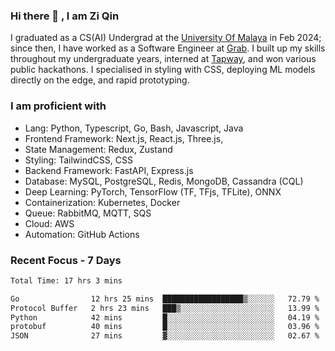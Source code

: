 <!-- <img height="180rem" width="100%" src="https://github.com/ziqinyeow/ziqinyeow/blob/main/header.png?raw=true" /> -->

### Hi there 👋 , I am Zi Qin
<!-- ![visitors](https://visitor-badge.glitch.me/badge?page_id=page.id) -->

I graduated as a CS(AI) Undergrad at the [University Of Malaya](https://www.um.edu.my/) in Feb 2024; since then, I have worked as a Software Engineer at [Grab](https://www.grab.com/my/). I built up my skills throughout my undergraduate years, interned at [Tapway](https://gotapway.com/), and won various public hackathons. I specialised in styling with CSS, deploying ML models directly on the edge, and rapid prototyping.

### I am proficient with

- Lang: Python, Typescript, Go, Bash, Javascript, Java
- Frontend Framework: Next.js, React.js, Three.js,
- State Management: Redux, Zustand
- Styling: TailwindCSS, CSS
- Backend Framework: FastAPI, Express.js
- Database: MySQL, PostgreSQL, Redis, MongoDB, Cassandra (CQL)
- Deep Learning: PyTorch, TensorFlow (TF, TFjs, TFLite), ONNX
- Containerization: Kubernetes, Docker
- Queue: RabbitMQ, MQTT, SQS
- Cloud: AWS
- Automation: GitHub Actions

### Recent Focus - 7 Days
<!--START_SECTION:waka-->

```txt
Total Time: 17 hrs 3 mins

Go                12 hrs 25 mins  ██████████████████▒░░░░░░   72.79 %
Protocol Buffer   2 hrs 23 mins   ███▒░░░░░░░░░░░░░░░░░░░░░   13.99 %
Python            42 mins         █░░░░░░░░░░░░░░░░░░░░░░░░   04.19 %
protobuf          40 mins         █░░░░░░░░░░░░░░░░░░░░░░░░   03.96 %
JSON              27 mins         ▓░░░░░░░░░░░░░░░░░░░░░░░░   02.67 %
```

<!--END_SECTION:waka-->

<!--![Leetcode Stats](https://leetcard.jacoblin.cool/ziqinyeow?ext=heatmap&theme=light,nord&width=1200&height=400)-->
